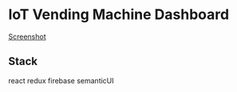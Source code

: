 # IoT Vending Machine Dashboard

[Screenshot](src/images/screenshot)

## Stack
react redux firebase semanticUI

